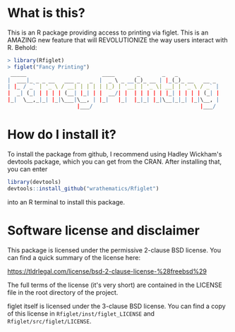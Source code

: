 What is this?
====================================================================
This is an R package providing access to printing via figlet.  This
is an AMAZING new feature that will REVOLUTIONIZE the way users
interact with R.  Behold:

```r
> library(Rfiglet)
> figlet("Fancy Printing")
 _____                        ____       _       _   _             
|  ___|_ _ _ __   ___ _   _  |  _ \ _ __(_)_ __ | |_(_)_ __   __ _ 
| |_ / _` | '_ \ / __| | | | | |_) | '__| | '_ \| __| | '_ \ / _` |
|  _| (_| | | | | (__| |_| | |  __/| |  | | | | | |_| | | | | (_| |
|_|  \__,_|_| |_|\___|\__, | |_|   |_|  |_|_| |_|\__|_|_| |_|\__, |
                      |___/                                  |___/  
```



How do I install it?
====================================================================
To install the package from github, I recommend using Hadley Wickham's
devtools package, which you can get from the CRAN.  After installing that,
you can enter

```r
library(devtools)
devtools::install_github("wrathematics/Rfiglet")
```

into an R terminal to install this package.



Software license and disclaimer
====================================================================
This package is licensed under the permissive 2-clause BSD license.
You can find a quick summary of the license here:

https://tldrlegal.com/license/bsd-2-clause-license-%28freebsd%29

The full terms of the license (it's very short) are contained in the
LICENSE file in the root directory of the project.

figlet itself is licensed under the 3-clause BSD license.  You can
find a copy of this license in `Rfiglet/inst/figlet_LICENSE` and
`Rfiglet/src/figlet/LICENSE`.

